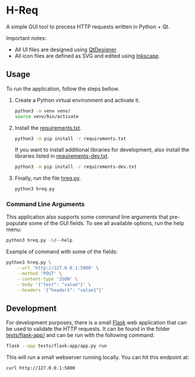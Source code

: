 # H-Req

A simple GUI tool to process HTTP requests written in Python + Qt.

Important notes:

- All UI files are designed using [QtDesigner](https://doc.qt.io/qt-5/qtdesigner-manual.html).
- All icon files are defined as SVG and edited using [Inkscape](https://inkscape.org/).

## Usage

To run the application, follow the steps bellow.

1. Create a Python virtual environment and activate it.

    ```bash
    python3 -m venv venv/
    source venv/bin/activate
    ```

2. Install the [requirements.txt](./requirements.txt).

    ```bash
    python3 -m pip install -r requirements.txt
    ```
    If you want to install additional libraries for development, also install the libraries listed in [requirements-dev.txt](./requirements-dev.txt).

    ```bash
    python3 -m pip install -r requirements-dev.txt
    ```

3. Finally, run the file [hreq.py](./hreq.py).

    ```bash
    python3 hreq.py
    ```

### Command Line Arguments

This application also supports some command line arguments that pre-populate some of the GUI fields. To see all available options, run the help menu:

```bash
python3 hreq.py -h/--help
```

Example of command with some of the fields:

```bash
python3 hreq.py \
    --url 'http://127.0.0.1:5000' \
    --method 'POST' \
    --content-type 'JSON' \
    --body '{"test": "value"}' \
    --headers '{"header1": "value1"}'
```


## Development

For development purposes, there is a small [Flask](https://flask.palletsprojects.com/) web application that can be used to validate the HTTP requests. It can be found in the folder [tests/flask-app/](./tests/flask-app/) and can be run with the following command:

```bash
flask --app tests/flask-app/app.py run
```

This will run a small webserver running locally. You can hit this endpoint at:

```bash
curl http://127.0.0.1:5000
```
